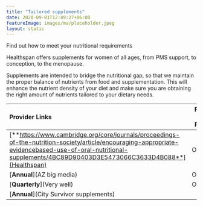```yaml
---
title: "Tailored supplements"
date: 2020-09-01T12:49:27+06:00
featureImage: images/ma/placeholder.jpeg
layout: static
---
```


Find out how to meet your nutritional requirements

Healthspan offers supplements for women of all ages, from PMS support, to conception, to the menopause.

Supplements are intended to bridge the nutritional gap, so that we maintain the proper balance of nutrients from food and supplementation. This will enhance the nutrient density of your diet and make sure you are obtaining the right amount of nutrients tailored to your dietary needs.

| Provider Links      | Free or Paid  |  
| :-----------          | :--------------:      |  
| [**https://www.cambridge.org/core/journals/proceedings-of-the-nutrition-society/article/encouraging-appropriate-evidencebased-use-of-oral-nutritional-supplements/4BC89D90403D3E5473066C3633D4B088**](Healthspan) | Online | 
| [**Annual**](AZ big media) | Online | 
| [**Quarterly**](Very well) | Online | 
| [**Annual**](City Survivor supplements) |  | 
  

<br/><br/>






